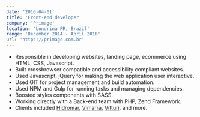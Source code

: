 ```yaml
---
date: '2016-04-01'
title: 'Front-end developer'
company: 'Primage'
location: 'Londrina PR, Brazil'
range: 'December 2014 - April 2016'
url: 'https://primage.com.br'
---
```


- Responsible in developing websites, landing page, ecommerce using HTML, CSS, Javascript.
- Built crossbrowser compatible and accessibility compliant websites.
- Used Javascript, jQuery for making the web application user interactive.
- Used GIT for project management and build automation.
- Used NPM and Gulp for running tasks and managing dependencies.
- Boosted styles components with SASS.
- Working directly with a Back-end team with PHP, Zend Framework.
- Clients included [Hidromar](https://hidromar.com.br), [Vimarra](https://vimarraconstrutora.com.br), [Vitturi](https://vitturi.com.br), and more.
